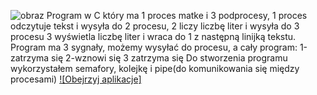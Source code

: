 ![obraz](https://github.com/WojtekMatr/Programowanie-rownolegle-wieloprocesowosc/assets/127395210/42aa049e-f0cb-4cae-9765-4ddc877ad7fb)
Program w C który ma 1 proces matke i 3 podprocesy, 1 proces odczytuje tekst i wysyła do 2 procesu, 2 liczy liczbę liter i wysyła do 3 procesu 3 wyświetla liczbę liter i wraca do 1 z następną linijką tekstu. Program ma 3 sygnały, możemy wysyłać do procesu, a cały program:
1-zatrzyma się 
2-wznowi się
3 zatrzyma się
Do stworzenia programu wykorzystałem semafory, kolejkę i pipe(do komunikowania się między procesami)
[![Obejrzyj aplikacje]](https://www.youtube.com/watch?v=tlfXGeagNec)
